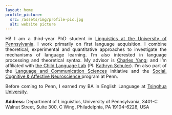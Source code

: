 ```yaml
---
layout: home
profile_picture:
  src: /assets/img/profile-pic.jpg
  alt: website picture
---
```



<p style='text-align: justify;'>
  Hi! I am a third-year PhD student in <a href="https://www.ling.upenn.edu">Linguistics at the University of Pennsylvania</a>. I work primarily on first language acquisition. I combine theoretical, experimental and quantitative approaches to investigate the mechanisms of language learning. I’m also interested in language processing and theoretical syntax. My advisor is <a href="https://www.ling.upenn.edu/~ycharles/">Charles Yang</a>; and I’m affiliated with <a href="https://web.childlanglab.com">the Child Language Lab</a> (PI: <a href="https://kathrynschuler.com">Kathryn Schuler</a>). I’m also part of the <a href="https://web.sas.upenn.edu/lcs/">Language and Communication Sciences</a> initiative and the <a href="https://neuroethics.upenn.edu/scan/">Social, Cognitive & Affective Neuroscience </a>program at Penn.
</p>

<p style='text-align: justify;'>
  Before coming to Penn, I earned my BA in English Language at <a href="https://www.tsinghua.edu.cn/en/index.htm">Tsinghua University</a>.
</p>

**Address**: Department of Linguistics, University of Pennsylvania, 3401-C Walnut Street, Suite 300, C Wing, Philadelphia, PA 19104-6228, USA
